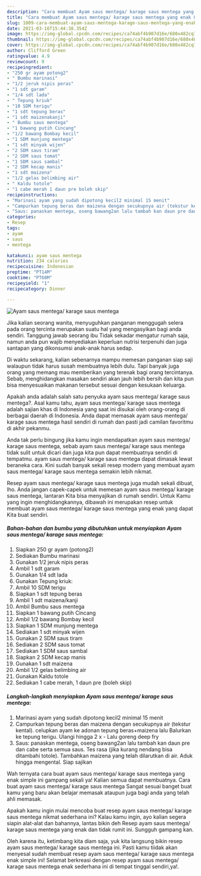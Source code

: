 ```yaml
---
description: "Cara membuat Ayam saus mentega/ karage saus mentega yang enak Untuk Jualan"
title: "Cara membuat Ayam saus mentega/ karage saus mentega yang enak Untuk Jualan"
slug: 1009-cara-membuat-ayam-saus-mentega-karage-saus-mentega-yang-enak-untuk-jualan
date: 2021-03-16T15:44:38.354Z
image: https://img-global.cpcdn.com/recipes/ca74abf4b907d16e/680x482cq70/ayam-saus-mentega-karage-saus-mentega-foto-resep-utama.jpg
thumbnail: https://img-global.cpcdn.com/recipes/ca74abf4b907d16e/680x482cq70/ayam-saus-mentega-karage-saus-mentega-foto-resep-utama.jpg
cover: https://img-global.cpcdn.com/recipes/ca74abf4b907d16e/680x482cq70/ayam-saus-mentega-karage-saus-mentega-foto-resep-utama.jpg
author: Clifford Green
ratingvalue: 4.9
reviewcount: 9
recipeingredient:
- "250 gr ayam potong2"
- " Bumbu marinasi"
- "1/2 jeruk nipis peras"
- "1 sdt garam"
- "1/4 sdt lada"
- " Tepung kriuk"
- "10 SDM terigu"
- "1 sdt tepung beras"
- "1 sdt maizenakanji"
- " Bumbu saus mentega"
- "1 bawang putih Cincang"
- "1/2 bawang Bombay kecil"
- "1 SDM munjung mentega"
- "1 sdt minyak wijen"
- "2 SDM saus tiram"
- "2 SDM saus tomat"
- "1 SDM saus sambal"
- "2 SDM kecap manis"
- "1 sdt maizena"
- "1/2 gelas belimbing air"
- " Kaldu totole"
- "1 cabe merah 1 daun pre boleh skip"
recipeinstructions:
- "Marinasi ayam yang sudah dipotong kecil2 minimal 15 menit"
- "Campurkan tepung beras dan maizena dengan secukupnya air (tekstur kental). celupkan ayam ke adonan tepung beras+maizena lalu Balurkan ke tepung terigu. Ulangi hingga 2 x Lalu goreng deep fry"
- "Saus: panaskan mentega, oseng bawang2an lalu tambah kan daun pre dan cabe serta semua saus. Tes rasa (jika kurang nendang bisa ditambahi totole). Tambahkan maizena yang telah dilarutkan di air. Aduk hingga mengental. Siap sajikan"
categories:
- Resep
tags:
- ayam
- saus
- mentega

katakunci: ayam saus mentega 
nutrition: 234 calories
recipecuisine: Indonesian
preptime: "PT14M"
cooktime: "PT60M"
recipeyield: "1"
recipecategory: Dinner

---
```



![Ayam saus mentega/ karage saus mentega](https://img-global.cpcdn.com/recipes/ca74abf4b907d16e/680x482cq70/ayam-saus-mentega-karage-saus-mentega-foto-resep-utama.jpg)

Jika kalian seorang wanita, menyuguhkan panganan menggugah selera pada orang tercinta merupakan suatu hal yang mengasyikan bagi anda sendiri. Tanggung jawab seorang ibu Tidak sekadar mengatur rumah saja, namun anda pun wajib menyediakan keperluan nutrisi terpenuhi dan juga santapan yang dikonsumsi anak-anak harus sedap.

Di waktu  sekarang, kalian sebenarnya mampu memesan panganan siap saji walaupun tidak harus susah membuatnya lebih dulu. Tapi banyak juga orang yang memang mau memberikan yang terenak bagi orang tercintanya. Sebab, menghidangkan masakan sendiri akan jauh lebih bersih dan kita pun bisa menyesuaikan makanan tersebut sesuai dengan kesukaan keluarga. 



Apakah anda adalah salah satu penyuka ayam saus mentega/ karage saus mentega?. Asal kamu tahu, ayam saus mentega/ karage saus mentega adalah sajian khas di Indonesia yang saat ini disukai oleh orang-orang di berbagai daerah di Indonesia. Anda dapat memasak ayam saus mentega/ karage saus mentega hasil sendiri di rumah dan pasti jadi camilan favoritmu di akhir pekanmu.

Anda tak perlu bingung jika kamu ingin mendapatkan ayam saus mentega/ karage saus mentega, sebab ayam saus mentega/ karage saus mentega tidak sulit untuk dicari dan juga kita pun dapat membuatnya sendiri di tempatmu. ayam saus mentega/ karage saus mentega dapat dimasak lewat beraneka cara. Kini sudah banyak sekali resep modern yang membuat ayam saus mentega/ karage saus mentega semakin lebih nikmat.

Resep ayam saus mentega/ karage saus mentega juga mudah sekali dibuat, lho. Anda jangan capek-capek untuk memesan ayam saus mentega/ karage saus mentega, lantaran Kita bisa menyajikan di rumah sendiri. Untuk Kamu yang ingin menghidangkannya, dibawah ini merupakan resep untuk membuat ayam saus mentega/ karage saus mentega yang enak yang dapat Kita buat sendiri.

<!--inarticleads1-->

##### Bahan-bahan dan bumbu yang dibutuhkan untuk menyiapkan Ayam saus mentega/ karage saus mentega:

1. Siapkan 250 gr ayam (potong2)
1. Sediakan  Bumbu marinasi
1. Gunakan 1/2 jeruk nipis peras
1. Ambil 1 sdt garam
1. Gunakan 1/4 sdt lada
1. Gunakan  Tepung kriuk:
1. Ambil 10 SDM terigu
1. Siapkan 1 sdt tepung beras
1. Ambil 1 sdt maizena/kanji
1. Ambil  Bumbu saus mentega
1. Siapkan 1 bawang putih Cincang
1. Ambil 1/2 bawang Bombay kecil
1. Siapkan 1 SDM munjung mentega
1. Sediakan 1 sdt minyak wijen
1. Gunakan 2 SDM saus tiram
1. Sediakan 2 SDM saus tomat
1. Sediakan 1 SDM saus sambal
1. Siapkan 2 SDM kecap manis
1. Gunakan 1 sdt maizena
1. Ambil 1/2 gelas belimbing air
1. Gunakan  Kaldu totole
1. Sediakan 1 cabe merah, 1 daun pre (boleh skip)




<!--inarticleads2-->

##### Langkah-langkah menyiapkan Ayam saus mentega/ karage saus mentega:

1. Marinasi ayam yang sudah dipotong kecil2 minimal 15 menit
1. Campurkan tepung beras dan maizena dengan secukupnya air (tekstur kental). celupkan ayam ke adonan tepung beras+maizena lalu Balurkan ke tepung terigu. Ulangi hingga 2 x - Lalu goreng deep fry
1. Saus: panaskan mentega, oseng bawang2an lalu tambah kan daun pre dan cabe serta semua saus. Tes rasa (jika kurang nendang bisa ditambahi totole). Tambahkan maizena yang telah dilarutkan di air. Aduk hingga mengental. Siap sajikan




Wah ternyata cara buat ayam saus mentega/ karage saus mentega yang enak simple ini gampang sekali ya! Kalian semua dapat membuatnya. Cara buat ayam saus mentega/ karage saus mentega Sangat sesuai banget buat kamu yang baru akan belajar memasak ataupun juga bagi anda yang telah ahli memasak.

Apakah kamu ingin mulai mencoba buat resep ayam saus mentega/ karage saus mentega nikmat sederhana ini? Kalau kamu ingin, ayo kalian segera siapin alat-alat dan bahannya, lantas bikin deh Resep ayam saus mentega/ karage saus mentega yang enak dan tidak rumit ini. Sungguh gampang kan. 

Oleh karena itu, ketimbang kita diam saja, yuk kita langsung bikin resep ayam saus mentega/ karage saus mentega ini. Pasti kamu tiidak akan menyesal sudah membuat resep ayam saus mentega/ karage saus mentega enak simple ini! Selamat berkreasi dengan resep ayam saus mentega/ karage saus mentega enak sederhana ini di tempat tinggal sendiri,ya!.

